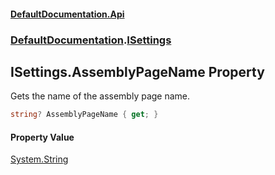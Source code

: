 #### [DefaultDocumentation.Api](index.md 'index')
### [DefaultDocumentation](index.md#DefaultDocumentation 'DefaultDocumentation').[ISettings](ISettings.md 'DefaultDocumentation.ISettings')

## ISettings.AssemblyPageName Property

Gets the name of the assembly page name.

```csharp
string? AssemblyPageName { get; }
```

#### Property Value
[System.String](https://docs.microsoft.com/en-us/dotnet/api/System.String 'System.String')